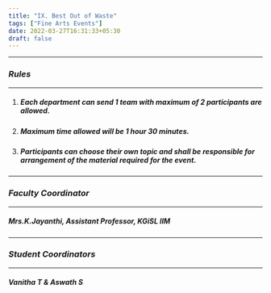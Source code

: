 ```yaml
---
title: "IX. Best Out of Waste"
tags: ["Fine Arts Events"]
date: 2022-03-27T16:31:33+05:30
draft: false
---
```

***
### ***Rules***
***
1. ##### Each department can send 1 team with maximum of 2 participants are allowed.
2. ##### Maximum time allowed will be 1 hour 30 minutes.
3. ##### Participants can choose their own topic and shall be responsible for arrangement of the material required for the event.

***
### ***Faculty Coordinator***
***
##### Mrs.K.Jayanthi, Assistant Professor, KGiSL IIM

***
### ***Student Coordinators***
***
##### Vanitha T & Aswath S



